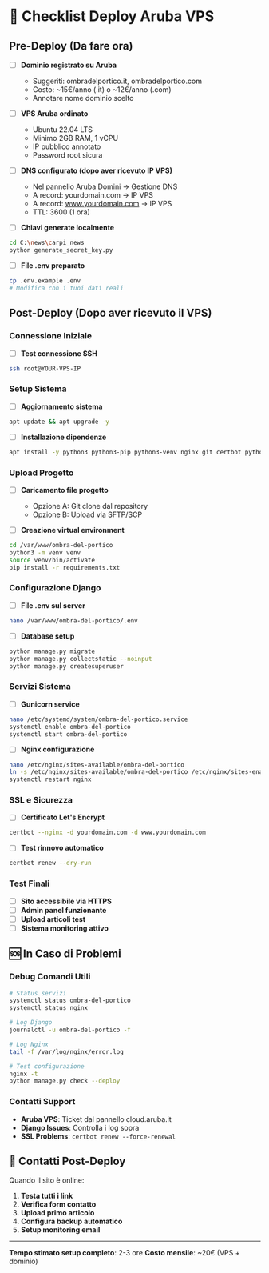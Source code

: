 # 🚀 Checklist Deploy Aruba VPS

## Pre-Deploy (Da fare ora)

- [ ] **Dominio registrato su Aruba**
  - Suggeriti: ombradelportico.it, ombradelportico.com
  - Costo: ~15€/anno (.it) o ~12€/anno (.com)
  - Annotare nome dominio scelto

- [ ] **VPS Aruba ordinato**
  - Ubuntu 22.04 LTS
  - Minimo 2GB RAM, 1 vCPU
  - IP pubblico annotato
  - Password root sicura

- [ ] **DNS configurato (dopo aver ricevuto IP VPS)**
  - Nel pannello Aruba Domini → Gestione DNS
  - A record: yourdomain.com → IP VPS
  - A record: www.yourdomain.com → IP VPS
  - TTL: 3600 (1 ora)

- [ ] **Chiavi generate localmente**
```bash
cd C:\news\carpi_news
python generate_secret_key.py
```

- [ ] **File .env preparato**
```bash
cp .env.example .env
# Modifica con i tuoi dati reali
```

## Post-Deploy (Dopo aver ricevuto il VPS)

### Connessione Iniziale
- [ ] **Test connessione SSH**
```bash
ssh root@YOUR-VPS-IP
```

### Setup Sistema
- [ ] **Aggiornamento sistema**
```bash
apt update && apt upgrade -y
```

- [ ] **Installazione dipendenze**
```bash
apt install -y python3 python3-pip python3-venv nginx git certbot python3-certbot-nginx
```

### Upload Progetto
- [ ] **Caricamento file progetto**
  - Opzione A: Git clone dal repository
  - Opzione B: Upload via SFTP/SCP

- [ ] **Creazione virtual environment**
```bash
cd /var/www/ombra-del-portico
python3 -m venv venv
source venv/bin/activate
pip install -r requirements.txt
```

### Configurazione Django
- [ ] **File .env sul server**
```bash
nano /var/www/ombra-del-portico/.env
```

- [ ] **Database setup**
```bash
python manage.py migrate
python manage.py collectstatic --noinput
python manage.py createsuperuser
```

### Servizi Sistema
- [ ] **Gunicorn service**
```bash
nano /etc/systemd/system/ombra-del-portico.service
systemctl enable ombra-del-portico
systemctl start ombra-del-portico
```

- [ ] **Nginx configurazione**
```bash
nano /etc/nginx/sites-available/ombra-del-portico
ln -s /etc/nginx/sites-available/ombra-del-portico /etc/nginx/sites-enabled
systemctl restart nginx
```

### SSL e Sicurezza
- [ ] **Certificato Let's Encrypt**
```bash
certbot --nginx -d yourdomain.com -d www.yourdomain.com
```

- [ ] **Test rinnovo automatico**
```bash
certbot renew --dry-run
```

### Test Finali
- [ ] **Sito accessibile via HTTPS**
- [ ] **Admin panel funzionante**
- [ ] **Upload articoli test**
- [ ] **Sistema monitoring attivo**

## 🆘 In Caso di Problemi

### Debug Comandi Utili
```bash
# Status servizi
systemctl status ombra-del-portico
systemctl status nginx

# Log Django
journalctl -u ombra-del-portico -f

# Log Nginx
tail -f /var/log/nginx/error.log

# Test configurazione
nginx -t
python manage.py check --deploy
```

### Contatti Support
- **Aruba VPS**: Ticket dal pannello cloud.aruba.it
- **Django Issues**: Controlla i log sopra
- **SSL Problems**: `certbot renew --force-renewal`

## 📱 Contatti Post-Deploy

Quando il sito è online:
1. **Testa tutti i link**
2. **Verifica form contatto**
3. **Upload primo articolo**
4. **Configura backup automatico**
5. **Setup monitoring email**

---
**Tempo stimato setup completo**: 2-3 ore
**Costo mensile**: ~20€ (VPS + dominio)